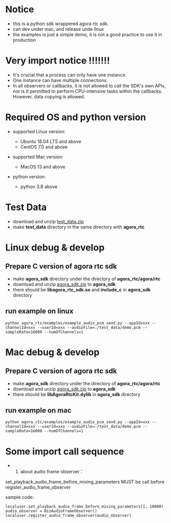 # Notice
- this is a python sdk wrappered agora rtc sdk.
- can dev under mac, and release unde linux
- the examples is just a simple demo, it is not a good practice to use it in production
# Very import notice !!!!!!!
- It's crucial that a process can only have one instance.
- One instance can have multiple connections.
- In all observers or callbacks, it is not allowed to call the SDK's own APIs, nor is it permitted to perform   CPU-intensive tasks within the callbacks. However, data copying is allowed.

# Required OS and python version
- supported Linux version: 
  - Ubuntu 18.04 LTS and above
  - CentOS 7.0 and above
  
- supported Mac version:

  - MacOS 13 and above

- python version:
  - python 3.8 above

# Test Data
- download and unzip [test_data.zip](https://download.agora.io/demo/test/test_data_202408221437.zip)
- make **test_data** directory in the same directory with **agora_rtc**

# Linux debug & develop
## Prepare C version of agora rtc sdk

- make **agora_sdk** directory under the directory of **agora_rtc/agora/rtc**
- download and unzip [agora_sdk.zip](https://download.agora.io/sdk/release/agora_rtc_sdk_linux_v4.4_20240914_1538_336910.zip) to **agora_sdk**
- there should be **libagora_rtc_sdk.so** and **include_c** in **agora_sdk** directory

## run example on linux
```
python agora_rtc/examples/example_audio_pcm_send.py --appId=xxx --channelId=xxx --userId=xxx --audioFile=./test_data/demo.pcm --sampleRate=16000 --numOfChannels=1
```

# Mac debug & develop
## Prepare C version of agora rtc sdk
- make **agora_sdk** directory under the directory of **agora_rtc/agora/rtc**
- download and unzip [agora_sdk.zip](https://download.agora.io/sdk/release/agora_rtc_sdk_mac_v4.4_20240914_1538_336910.zip) to **agora_sdk**
- there should be **libAgoraRtcKit.dylib** in **agora_sdk** directory

## run example on mac

```
python agora_rtc/examples/example_audio_pcm_send.py --appId=xxx --channelId=xxx --userId=xxx --audioFile=./test_data/demo.pcm --sampleRate=16000 --numOfChannels=1
```
# Some import call sequence
- 1. about audio frame observer： 

set_playback_audio_frame_before_mixing_parameters MUST be call before register_audio_frame_observer

sample code:
```
localuser.set_playback_audio_frame_before_mixing_parameters(1, 16000)
audio_observer = BizAudioFrameObserver()
localuser.register_audio_frame_observer(audio_observer)
```
